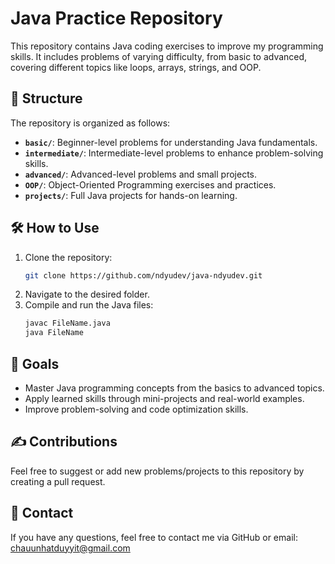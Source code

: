 # Java Practice Repository

This repository contains Java coding exercises to improve my programming skills. It includes problems of varying difficulty, from basic to advanced, covering different topics like loops, arrays, strings, and OOP.

## 📂 Structure
The repository is organized as follows:
- **`basic/`**: Beginner-level problems for understanding Java fundamentals.
- **`intermediate/`**: Intermediate-level problems to enhance problem-solving skills.
- **`advanced/`**: Advanced-level problems and small projects.
- **`OOP/`**: Object-Oriented Programming exercises and practices.
- **`projects/`**: Full Java projects for hands-on learning.

## 🛠 How to Use
1. Clone the repository:
   ```bash
   git clone https://github.com/ndyudev/java-ndyudev.git
   ```
2. Navigate to the desired folder.
3. Compile and run the Java files:
   ```bash
   javac FileName.java
   java FileName
   ```

## 🌟 Goals
- Master Java programming concepts from the basics to advanced topics.
- Apply learned skills through mini-projects and real-world examples.
- Improve problem-solving and code optimization skills.

## ✍️ Contributions
Feel free to suggest or add new problems/projects to this repository by creating a pull request.

## 📧 Contact
If you have any questions, feel free to contact me via GitHub or email: chauunhatduyyit@gmail.com

